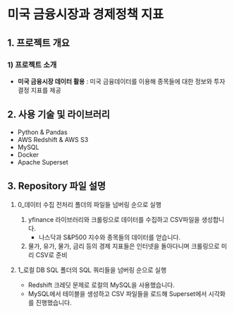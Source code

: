 # 미국 금융시장과 경제정책 지표
## 1. 프로젝트 개요
### 1) 프로젝트 소개
- **미국 금융시장 데이터 활용**
    : 미국 금융데이터를 이용해 종목들에 대한 정보와 투자결정 지표를 제공  

## 2. 사용 기술 및 라이브러리
- Python & Pandas
- AWS Redshift & AWS S3
- MySQL
- Docker
- Apache Superset

## 3. Repository 파일 설명
1. 0_데이터 수집 전처리 폴더의 파일들 넘버링 순으로 실행
    1. yfinance 라이브러리와 크롤링으로 데이터를 수집하고 CSV파일을 생성합니다.
        - 나스닥과 S&P500 지수와 종목들의 데이터를 얻습니다.
    2. 물가, 유가, 물가, 금리 등의 경제 지표들은 인터넷을 돌아다니며 크롤링으로 미리 CSV로 준비

2. 1_로컬 DB SQL 폴더의 SQL 쿼리들을 넘버링 순으로 실행
    - Redshift 크레딧 문제로 로컬의 MySQL을 사용했습니다.
    - MySQL에서 테이블을 생성하고 CSV 파일들을 로드해 Superset에서 시각화를 진행했습니다.